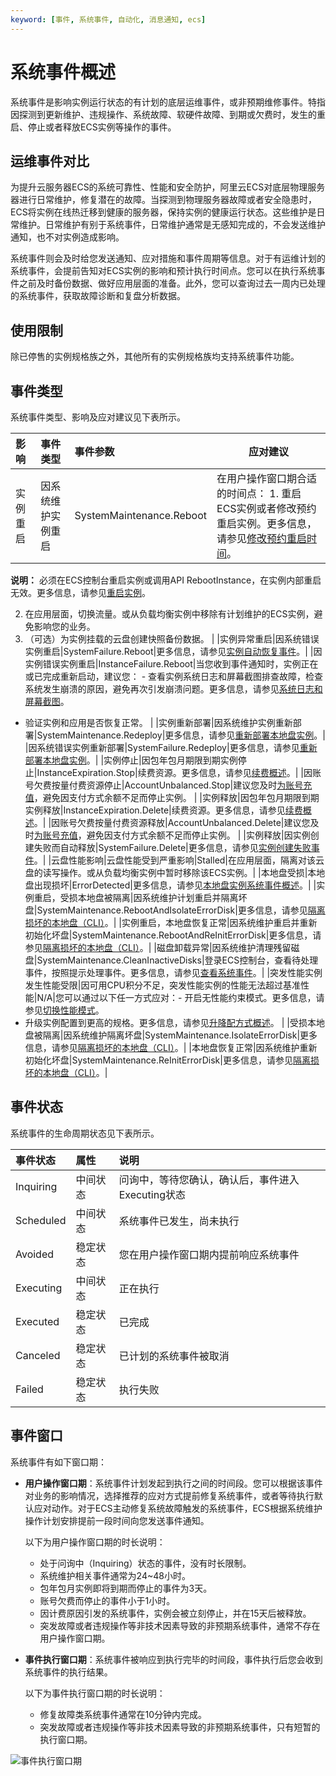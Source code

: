 ```yaml
---
keyword: [事件, 系统事件, 自动化, 消息通知, ecs]
---
```


# 系统事件概述

系统事件是影响实例运行状态的有计划的底层运维事件，或非预期维修事件。特指因探测到更新维护、违规操作、系统故障、软硬件故障、到期或欠费时，发生的重启、停止或者释放ECS实例等操作的事件。

## 运维事件对比

为提升云服务器ECS的系统可靠性、性能和安全防护，阿里云ECS对底层物理服务器进行日常维护，修复潜在的故障。当探测到物理服务器故障或者安全隐患时，ECS将实例在线热迁移到健康的服务器，保持实例的健康运行状态。这些维护是日常维护。日常维护有别于系统事件，日常维护通常是无感知完成的，不会发送维护通知，也不对实例造成影响。

系统事件则会及时给您发送通知、应对措施和事件周期等信息。对于有运维计划的系统事件，会提前告知对ECS实例的影响和预计执行时间点。您可以在执行系统事件之前及时备份数据、做好应用层面的准备。此外，您可以查询过去一周内已处理的系统事件，获取故障诊断和复盘分析数据。

## 使用限制

除已停售的实例规格族之外，其他所有的实例规格族均支持系统事件功能。

## 事件类型

系统事件类型、影响及应对建议见下表所示。

|影响|事件类型|事件参数|应对建议|
|:-|:---|:---|----|
|实例重启|因系统维护实例重启|SystemMaintenance.Reboot|在用户操作窗口期合适的时间点： 1.  重启ECS实例或者修改预约重启实例。更多信息，请参见[修改预约重启时间](/cn.zh-CN/运维与监控/系统事件/修改预约重启时间.md)。

**说明：** 必须在ECS控制台重启实例或调用API RebootInstance，在实例内部重启无效。更多信息，请参见[重启实例](/cn.zh-CN/实例/管理实例/重启实例.md)。

2.  在应用层面，切换流量。或从负载均衡实例中移除有计划维护的ECS实例，避免影响您的业务。
3.  （可选）为实例挂载的云盘创建快照备份数据。 |
|实例异常重启|因系统错误实例重启|SystemFailure.Reboot|更多信息，请参见[实例自动恢复事件](/cn.zh-CN/运维与监控/系统事件/实例自动恢复事件.md)。|
|因实例错误实例重启|InstanceFailure.Reboot|当您收到事件通知时，实例正在或已完成重新启动，建议您： -   查看实例系统日志和屏幕截图排查故障，检查系统发生崩溃的原因，避免再次引发崩溃问题。更多信息，请参见[系统日志和屏幕截图](/cn.zh-CN/运维与监控/查询操作故障/系统日志和屏幕截图.md)。
-   验证实例和应用是否恢复正常。 |
|实例重新部署|因系统维护实例重新部署|SystemMaintenance.Redeploy|更多信息，请参见[重新部署本地盘实例](/cn.zh-CN/运维与监控/系统事件/本地盘实例系统事件/重新部署本地盘实例.md)。|
|因系统错误实例重新部署|SystemFailure.Redeploy|更多信息，请参见[重新部署本地盘实例](/cn.zh-CN/运维与监控/系统事件/本地盘实例系统事件/重新部署本地盘实例.md)。|
|实例停止|因包年包月期限到期实例停止|InstanceExpiration.Stop|续费资源。更多信息，请参见[续费概述](/cn.zh-CN/产品定价/续费实例/续费概述.md)。|
|因账号欠费按量付费资源停止|AccountUnbalanced.Stop|建议您及时[为账号充值](https://expense.console.aliyun.com/#/account/recharge/alipay)，避免因支付方式余额不足而停止实例。 |
|实例释放|因包年包月期限到期实例释放|InstanceExpiration.Delete|续费资源。更多信息，请参见[续费概述](/cn.zh-CN/产品定价/续费实例/续费概述.md)。|
|因账号欠费按量付费资源释放|AccountUnbalanced.Delete|建议您及时[为账号充值](https://expense.console.aliyun.com/#/account/recharge/alipay)，避免因支付方式余额不足而停止实例。 |
|实例释放|因实例创建失败而自动释放|SystemFailure.Delete|更多信息，请参见[实例创建失败事件](/cn.zh-CN/运维与监控/系统事件/实例创建失败事件.md)。|
|云盘性能影响|云盘性能受到严重影响|Stalled|在应用层面，隔离对该云盘的读写操作。或从负载均衡实例中暂时移除该ECS实例。|
|本地盘受损|本地盘出现损坏|ErrorDetected|更多信息，请参见[本地盘实例系统事件概述](/cn.zh-CN/运维与监控/系统事件/本地盘实例系统事件/本地盘实例系统事件概述.md)。|
|实例重启，受损本地盘被隔离|因系统维护计划重启并隔离坏盘|SystemMaintenance.RebootAndIsolateErrorDisk|更多信息，请参见[隔离损坏的本地盘（CLI）](/cn.zh-CN/运维与监控/系统事件/本地盘实例系统事件/隔离损坏的本地盘（CLI）.md)。|
|实例重启，本地盘恢复正常|因系统维护重启并重新初始化坏盘|SystemMaintenance.RebootAndReInitErrorDisk|更多信息，请参见[隔离损坏的本地盘（CLI）](/cn.zh-CN/运维与监控/系统事件/本地盘实例系统事件/隔离损坏的本地盘（CLI）.md)。|
|磁盘卸载异常|因系统维护清理残留磁盘|SystemMaintenance.CleanInactiveDisks|登录ECS控制台，查看待处理事件，按照提示处理事件。更多信息，请参见[查看系统事件](/cn.zh-CN/运维与监控/系统事件/查看系统事件.md)。|
|突发性能实例发生性能受限|因可用CPU积分不足，突发性能实例的性能无法超过基准性能|N/A|您可以通过以下任一方式应对：-   开启无性能约束模式。更多信息，请参见[切换性能模式](/cn.zh-CN/实例/选择实例规格/突发型/切换性能模式.md)。
-   升级实例配置到更高的规格。更多信息，请参见[升降配方式概述](/cn.zh-CN/实例/升降配实例/升降配方式概述.md)。 |
|受损本地盘被隔离|因系统维护隔离坏盘|SystemMaintenance.IsolateErrorDisk|更多信息，请参见[隔离损坏的本地盘（CLI）](/cn.zh-CN/运维与监控/系统事件/本地盘实例系统事件/隔离损坏的本地盘（CLI）.md)。|
|本地盘恢复正常|因系统维护重新初始化坏盘|SystemMaintenance.ReInitErrorDisk|更多信息，请参见[隔离损坏的本地盘（CLI）](/cn.zh-CN/运维与监控/系统事件/本地盘实例系统事件/隔离损坏的本地盘（CLI）.md)。|

## 事件状态

系统事件的生命周期状态见下表所示。

|事件状态|属性|说明|
|:---|:-|:-|
|Inquiring|中间状态|问询中，等待您确认，确认后，事件进入Executing状态|
|Scheduled|中间状态|系统事件已发生，尚未执行|
|Avoided|稳定状态|您在用户操作窗口期内提前响应系统事件|
|Executing|中间状态|正在执行|
|Executed|稳定状态|已完成|
|Canceled|稳定状态|已计划的系统事件被取消|
|Failed|稳定状态|执行失败|

## 事件窗口

系统事件有如下窗口期：

-   **用户操作窗口期**：系统事件计划发起到执行之间的时间段。您可以根据该事件对业务的影响情况，选择推荐的应对方式提前修复系统事件，或者等待执行默认应对动作。对于ECS主动修复系统故障触发的系统事件，ECS根据系统维护操作计划安排提前一段时间向您发送事件通知。

    以下为用户操作窗口期的时长说明：

    -   处于问询中（Inquiring）状态的事件，没有时长限制。
    -   系统维护相关事件通常为24~48小时。
    -   包年包月实例即将到期而停止的事件为3天。
    -   账号欠费而停止的事件小于1小时。
    -   因计费原因引发的系统事件，实例会被立刻停止，并在15天后被释放。
    -   突发故障或者违规操作等非技术因素导致的非预期系统事件，通常不存在用户操作窗口期。
-   **事件执行窗口期**：系统事件被响应到执行完毕的时间段，事件执行后您会收到系统事件的执行结果。

    以下为事件执行窗口期的时长说明：

    -   修复故障类系统事件通常在10分钟内完成。
    -   突发故障或者违规操作等非技术因素导致的非预期系统事件，只有短暂的执行窗口期。

![事件执行窗口期](https://static-aliyun-doc.oss-accelerate.aliyuncs.com/assets/img/zh-CN/1797919951/p3942.png)

